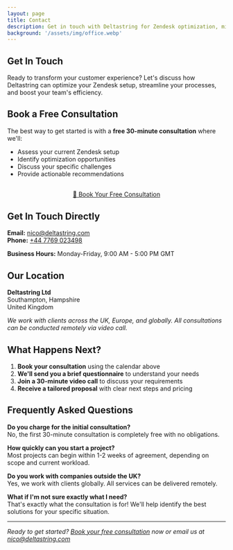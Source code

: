 ```yaml
---
layout: page
title: Contact
description: Get in touch with Deltastring for Zendesk optimization, migrations, and customer experience automation. Book a free consultation today.
background: '/assets/img/office.webp'
---
```


## Get In Touch

Ready to transform your customer experience? Let's discuss how Deltastring can optimize your Zendesk setup, streamline your processes, and boost your team's efficiency.

## Book a Free Consultation

The best way to get started is with a **free 30-minute consultation** where we'll:
- Assess your current Zendesk setup
- Identify optimization opportunities  
- Discuss your specific challenges
- Provide actionable recommendations

<div style="text-align: center; margin: 30px 0;">
  <a class="btn btn-primary btn-xl text-uppercase" href="https://calendar.google.com/calendar/u/0/appointments/schedules/AcZssZ2vJh_dFRtKIQVJbILfgGZ-5q2V3tQlnZi0VY0UBNE0mXBPOVVy4E5KVH1T-xhT_NuJ5dIz" target="_blank">
    📅 Book Your Free Consultation
  </a>
</div>

## Get In Touch Directly

**Email:** [nico@deltastring.com](mailto:nico@deltastring.com)  
**Phone:** [+44 7769 023498](tel:+447769023498)

**Business Hours:** Monday-Friday, 9:00 AM - 5:00 PM GMT

## Our Location

**Deltastring Ltd**  
Southampton, Hampshire  
United Kingdom  

*We work with clients across the UK, Europe, and globally. All consultations can be conducted remotely via video call.*

## What Happens Next?

1. **Book your consultation** using the calendar above
2. **We'll send you a brief questionnaire** to understand your needs
3. **Join a 30-minute video call** to discuss your requirements
4. **Receive a tailored proposal** with clear next steps and pricing

## Frequently Asked Questions

**Do you charge for the initial consultation?**  
No, the first 30-minute consultation is completely free with no obligations.

**How quickly can you start a project?**  
Most projects can begin within 1-2 weeks of agreement, depending on scope and current workload.

**Do you work with companies outside the UK?**  
Yes, we work with clients globally. All services can be delivered remotely.

**What if I'm not sure exactly what I need?**  
That's exactly what the consultation is for! We'll help identify the best solutions for your specific situation.

---

*Ready to get started? [Book your free consultation](https://calendar.google.com/calendar/u/0/appointments/schedules/AcZssZ2vJh_dFRtKIQVJbILfgGZ-5q2V3tQlnZi0VY0UBNE0mXBPOVVy4E5KVH1T-xhT_NuJ5dIz) now or email us at [nico@deltastring.com](mailto:nico@deltastring.com)*